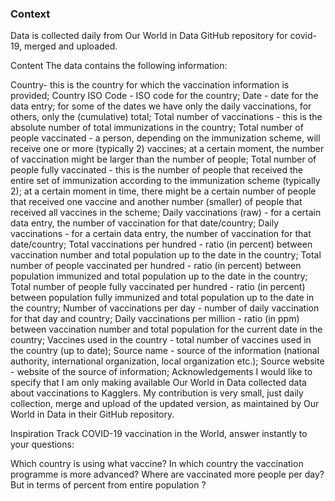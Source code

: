 ### Context
Data is collected daily from Our World in Data GitHub repository for covid-19, merged and uploaded.

Content
The data contains the following information:

Country- this is the country for which the vaccination information is provided;
Country ISO Code - ISO code for the country;
Date - date for the data entry; for some of the dates we have only the daily vaccinations, for others, only the (cumulative) total;
Total number of vaccinations - this is the absolute number of total immunizations in the country;
Total number of people vaccinated - a person, depending on the immunization scheme, will receive one or more (typically 2) vaccines; at a certain moment, the number of vaccination might be larger than the number of people;
Total number of people fully vaccinated - this is the number of people that received the entire set of immunization according to the immunization scheme (typically 2); at a certain moment in time, there might be a certain number of people that received one vaccine and another number (smaller) of people that received all vaccines in the scheme;
Daily vaccinations (raw) - for a certain data entry, the number of vaccination for that date/country;
Daily vaccinations - for a certain data entry, the number of vaccination for that date/country;
Total vaccinations per hundred - ratio (in percent) between vaccination number and total population up to the date in the country;
Total number of people vaccinated per hundred - ratio (in percent) between population immunized and total population up to the date in the country;
Total number of people fully vaccinated per hundred - ratio (in percent) between population fully immunized and total population up to the date in the country;
Number of vaccinations per day - number of daily vaccination for that day and country;
Daily vaccinations per million - ratio (in ppm) between vaccination number and total population for the current date in the country;
Vaccines used in the country - total number of vaccines used in the country (up to date);
Source name - source of the information (national authority, international organization, local organization etc.);
Source website - website of the source of information;
Acknowledgements
I would like to specify that I am only making available Our World in Data collected data about vaccinations to Kagglers. My contribution is very small, just daily collection, merge and upload of the updated version, as maintained by Our World in Data in their GitHub repository.

Inspiration
Track COVID-19 vaccination in the World, answer instantly to your questions:

Which country is using what vaccine?
In which country the vaccination programme is more advanced?
Where are vaccinated more people per day? But in terms of percent from entire population ?
